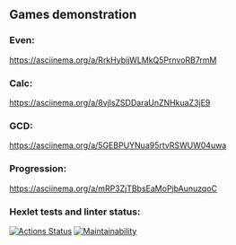 ## Games demonstration
### Even:
https://asciinema.org/a/RrkHybijWLMkQ5PrnvoRB7rmM
### Calc:
https://asciinema.org/a/8vjlsZSDDaraUnZNHkuaZ3jE9
### GCD:
https://asciinema.org/a/5GEBPUYNua95rtvRSWUW04uwa
### Progression:
https://asciinema.org/a/mRP3ZjTBbsEaMoPjbAunuzqoC

### Hexlet tests and linter status:
[![Actions Status](https://github.com/mari-ship-it/java-project-61/actions/workflows/hexlet-check.yml/badge.svg)](https://github.com/mari-ship-it/java-project-61/actions)
[![Maintainability](https://api.codeclimate.com/v1/badges/7b71d34d578bfd7a74d3/maintainability)](https://codeclimate.com/github/mari-ship-it/java-project-61/maintainability)
